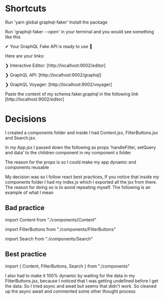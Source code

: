 # Shortcuts

Run 'yarn global graphql-faker' Install the package

Run 'graphql-faker --open' in your terminal and you would see something like this

✔ Your GraphQL Fake API is ready to use 🚀

  Here are your links:

  ❯ Interactive Editor: [http://localhost:9002/editor]

  ❯ GraphQL API:        [http://localhost:9002/graphql]

  ❯ GraphQL Voyager:    [http://localhost:9002/voyager]

Paste the content of my schema.faker.graphql in the following link [http://localhost:9002/editor]

# Decisions  

I created a components folder and inside I had Content.jsx, FilterButtons.jsx and Search.jsx.

In my App.jsx I passed down the following as props 'handleFilter, setQuery and data' to the children component in my component s folder

The reason for the props is so I could make my app dynamic and components reusable

My decision was so I follow react best practices, If you notice that inside my components folder I had my index.js which I exported all the jsx from there. The reason for doing so is to avoid repeating myself. The following is an example of what I mean

## Bad practice
import Content from "./components/Content"

import FilterButtons from "./components/FilterButtons"

import Search from "./components/Search"

## Best practice
import { Content, FilterButtons, Search } from "./components"

I also had to make it 100% dynamic by waiting for the data in my FilterButtons.jsx, because I noticed that I was getting undefined before I get the data. So I tried async and await but seems that didn't work. So cleaned up the async await and commented some other thought process